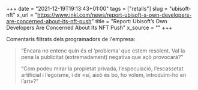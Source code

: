 +++
date = "2021-12-19T19:13:43+01:00"
tags = ["retalls"]
slug = "ubisoft-nft"
x_url = "https://www.inkl.com/news/report-ubisoft-s-own-developers-are-concerned-about-its-nft-push"
title = "Report: Ubisoft’s Own Developers Are Concerned About Its NFT Push"
x_source = ""
+++


Comentaris filtrats dels programadors de l'empresa:

> “Encara no entenc quin és el ‘problema’ que estem resolent. Val la pena la publicitat (extremadament) negativa que açò provocarà?”
> 
> “Com podeu mirar la propietat privada, l’especulació, l’escassetat artificial i l’egoisme, i dir «sí, això és bo, ho volem, introduïm-ho en l’art»?”
